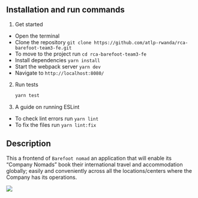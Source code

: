 ## Installation and run commands

1. Get started

- Open the terminal
- Clone the repository ``` git clone https://github.com/atlp-rwanda/rca-barefoot-team3-fe.git ```
- To move to the project run ``` cd rca-barefoot-team3-fe ```
- Install dependencies ``` yarn install ```
- Start the webpack server ``` yarn dev ``` 
- Navigate to ``` http://localhost:8080/ ```

2. Run tests
   ```sh
   yarn test
   ```
3. A guide on running ESLint

- To check lint errors run `yarn lint`
- To fix the files run `yarn lint:fix`


## Description
This a frontend of ``` Barefoot nomad ``` an application that will enable its “Company Nomads” book their international travel and accommodation globally; easily and conveniently across all the locations/centers where the Company has its operations.


<a href="https://codeclimate.com/github/atlp-rwanda/rca-barefoot-team3-fe/maintainability"><img src="https://api.codeclimate.com/v1/badges/bdb192bf5abe51030cb6/maintainability" /></a>
